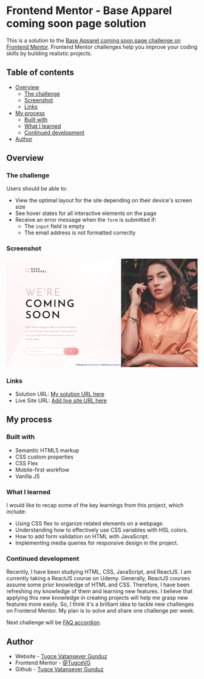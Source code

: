 # Frontend Mentor - Base Apparel coming soon page solution

This is a solution to the [Base Apparel coming soon page challenge on Frontend Mentor](https://www.frontendmentor.io/challenges/base-apparel-coming-soon-page-5d46b47f8db8a7063f9331a0). Frontend Mentor challenges help you improve your coding skills by building realistic projects.

## Table of contents

- [Overview](#overview)
  - [The challenge](#the-challenge)
  - [Screenshot](#screenshot)
  - [Links](#links)
- [My process](#my-process)
  - [Built with](#built-with)
  - [What I learned](#what-i-learned)
  - [Continued development](#continued-development)
- [Author](#author)

## Overview

### The challenge

Users should be able to:

- View the optimal layout for the site depending on their device's screen size
- See hover states for all interactive elements on the page
- Receive an error message when the `form` is submitted if:
  - The `input` field is empty
  - The email address is not formatted correctly

### Screenshot

![](./frontend-mentor-coming-soon-page.png)

### Links

- Solution URL: [My solution URL here](https://github.com/TugceVG/frontend-mentor-challenges/tree/main/coming-soon-page)
- Live Site URL: [Add live site URL here](https://coming-soon-page-tugcevg.netlify.app/)

## My process

### Built with

- Semantic HTML5 markup
- CSS custom properties
- CSS Flex
- Mobile-first workflow
- Vanilla JS

### What I learned

I would like to recap some of the key learnings from this project, which include:

- Using CSS flex to organize related elements on a webpage.
- Understanding how to effectively use CSS variables with HSL colors.
- How to add form validation on HTML with JavaScript.
- Implementing media queries for responsive design in the project.

### Continued development

Recently, I have been studying HTML, CSS, JavaScript, and ReactJS. I am currently taking a ReactJS course on Udemy. Generally, ReactJS courses assume some prior knowledge of HTML and CSS. Therefore, I have been refreshing my knowledge of them and learning new features. I believe that applying this new knowledge in creating projects will help me grasp new features more easily. So, I think it's a brilliant idea to tackle new challenges on Frontend Mentor. My plan is to solve and share one challenge per week.

Next challenge will be [FAQ accordion](https://www.frontendmentor.io/challenges/faq-accordion-wyfFdeBwBz).

## Author

- Website - [Tugce Vatansever Gunduz](https://tugcevatansevergunduz.com/)
- Frontend Mentor - [@TugceVG](https://www.frontendmentor.io/profile/TugceVG)
- Github - [Tugce Vatansever Gunduz](https://github.com/TugceVG)
